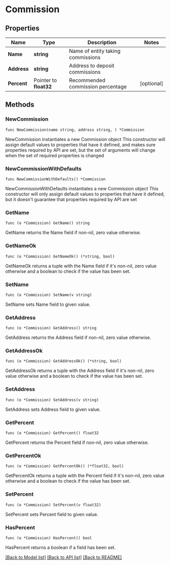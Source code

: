 # Commission

## Properties

Name | Type | Description | Notes
------------ | ------------- | ------------- | -------------
**Name** | **string** | Name of entity taking commissions | 
**Address** | **string** | Address to deposit commissions | 
**Percent** | Pointer to **float32** | Recommended commission percentage | [optional] 

## Methods

### NewCommission

`func NewCommission(name string, address string, ) *Commission`

NewCommission instantiates a new Commission object
This constructor will assign default values to properties that have it defined,
and makes sure properties required by API are set, but the set of arguments
will change when the set of required properties is changed

### NewCommissionWithDefaults

`func NewCommissionWithDefaults() *Commission`

NewCommissionWithDefaults instantiates a new Commission object
This constructor will only assign default values to properties that have it defined,
but it doesn't guarantee that properties required by API are set

### GetName

`func (o *Commission) GetName() string`

GetName returns the Name field if non-nil, zero value otherwise.

### GetNameOk

`func (o *Commission) GetNameOk() (*string, bool)`

GetNameOk returns a tuple with the Name field if it's non-nil, zero value otherwise
and a boolean to check if the value has been set.

### SetName

`func (o *Commission) SetName(v string)`

SetName sets Name field to given value.


### GetAddress

`func (o *Commission) GetAddress() string`

GetAddress returns the Address field if non-nil, zero value otherwise.

### GetAddressOk

`func (o *Commission) GetAddressOk() (*string, bool)`

GetAddressOk returns a tuple with the Address field if it's non-nil, zero value otherwise
and a boolean to check if the value has been set.

### SetAddress

`func (o *Commission) SetAddress(v string)`

SetAddress sets Address field to given value.


### GetPercent

`func (o *Commission) GetPercent() float32`

GetPercent returns the Percent field if non-nil, zero value otherwise.

### GetPercentOk

`func (o *Commission) GetPercentOk() (*float32, bool)`

GetPercentOk returns a tuple with the Percent field if it's non-nil, zero value otherwise
and a boolean to check if the value has been set.

### SetPercent

`func (o *Commission) SetPercent(v float32)`

SetPercent sets Percent field to given value.

### HasPercent

`func (o *Commission) HasPercent() bool`

HasPercent returns a boolean if a field has been set.


[[Back to Model list]](../README.md#documentation-for-models) [[Back to API list]](../README.md#documentation-for-api-endpoints) [[Back to README]](../README.md)


